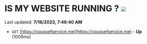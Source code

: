 # IS MY WEBSITE RUNNING ? [![](https://img.shields.io/static/v1?label=Sponsor&message=%E2%9D%A4&logo=GitHub&color=%23fe8e86)](https://github.com/sponsors/<username>)

Last updated: **7/16/2023, 7:46:40 AM**

- `GET` [https://youssefservice.me](https://youssefservice.me) - **Up** (1009ms)
